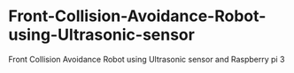# Front-Collision-Avoidance-Robot-using-Ultrasonic-sensor
Front Collision Avoidance Robot using Ultrasonic sensor and Raspberry pi 3
